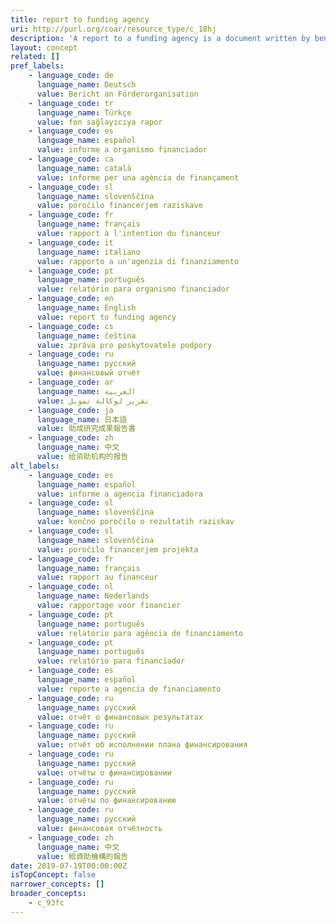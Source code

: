 ```yaml
---
title: report to funding agency
uri: http://purl.org/coar/resource_type/c_18hj
description: 'A report to a funding agency is a document written by beneficiaries of project grants. The reporting documents can be e.g. periodic reports about progress of scientific and technical work and final report. For deliverables use ‘Project deliverable’. [Source: http://ec.europa.eu/research/participants/fp7documents/funding-guide/6_projects/reports/reports_en.htm ]'
layout: concept
related: []
pref_labels:
    - language_code: de
      language_name: Deutsch
      value: Bericht an Förderorganisation
    - language_code: tr
      language_name: Türkçe
      value: fon sağlayıcıya rapor
    - language_code: es
      language_name: español
      value: informe a organismo financiador
    - language_code: ca
      language_name: català
      value: informe per una agència de finançament
    - language_code: sl
      language_name: slovenščina
      value: poročilo financerjem raziskave
    - language_code: fr
      language_name: français
      value: rapport à l'intention du financeur
    - language_code: it
      language_name: italiano
      value: rapporto a un'agenzia di finanziamento
    - language_code: pt
      language_name: português
      value: relatório para organismo financiador
    - language_code: en
      language_name: English
      value: report to funding agency
    - language_code: cs
      language_name: čeština
      value: zpráva pro poskytovatele podpory
    - language_code: ru
      language_name: русский
      value: финансовый отчёт
    - language_code: ar
      language_name: العربية
      value: تقرير لوكالة تمويل
    - language_code: ja
      language_name: 日本語
      value: 助成研究成果報告書
    - language_code: zh
      language_name: 中文
      value: 给资助机构的报告
alt_labels:
    - language_code: es
      language_name: español
      value: informe a agencia financiadora
    - language_code: sl
      language_name: slovenščina
      value: končno poročilo o rezultatih raziskav
    - language_code: sl
      language_name: slovenščina
      value: poročilo financerjem projekta
    - language_code: fr
      language_name: français
      value: rapport au financeur
    - language_code: nl
      language_name: Nederlands
      value: rapportage voor financier
    - language_code: pt
      language_name: português
      value: relatório para agência de financiamento
    - language_code: pt
      language_name: português
      value: relatório para financiador
    - language_code: es
      language_name: español
      value: reporte a agencia de financiamento
    - language_code: ru
      language_name: русский
      value: отчёт о финансовых результатах
    - language_code: ru
      language_name: русский
      value: отчёт об исполнении плана финансирования
    - language_code: ru
      language_name: русский
      value: отчёты о финансировании
    - language_code: ru
      language_name: русский
      value: отчёты по финансированию
    - language_code: ru
      language_name: русский
      value: финансовая отчётность
    - language_code: zh
      language_name: 中文
      value: 給資助機構的報告
date: 2019-07-19T00:00:00Z
isTopConcept: false
narrower_concepts: []
broader_concepts:
    - c_93fc
---
```


